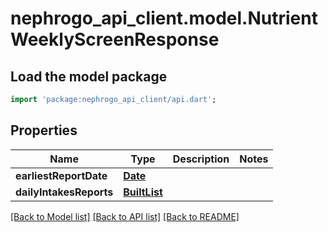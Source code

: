# nephrogo_api_client.model.NutrientWeeklyScreenResponse

## Load the model package
```dart
import 'package:nephrogo_api_client/api.dart';
```

## Properties
Name | Type | Description | Notes
------------ | ------------- | ------------- | -------------
**earliestReportDate** | [**Date**](Date.md) |  | 
**dailyIntakesReports** | [**BuiltList<DailyIntakesReport>**](DailyIntakesReport.md) |  | 

[[Back to Model list]](../README.md#documentation-for-models) [[Back to API list]](../README.md#documentation-for-api-endpoints) [[Back to README]](../README.md)



